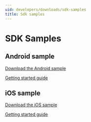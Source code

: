 ```yaml
---
uid: developers/downloads/sdk-samples
title: Sdk samples 
---
```


# SDK Samples

## Android sample 

[Download the Android sample](https://ariamediahost.blob.core.windows.net/sdk/ProductInsightsSamples/Android_3P_sample.zip)

[Getting started guide](xref:developers/downloads/android-java) 

## iOS sample 

[Download the iOS sample](https://ariamediahost.blob.core.windows.net/sdk/ProductInsightsSamples/Android_3P_sample.zip)

[Getting started guide](xref:developers/downloads/ios-objc)

